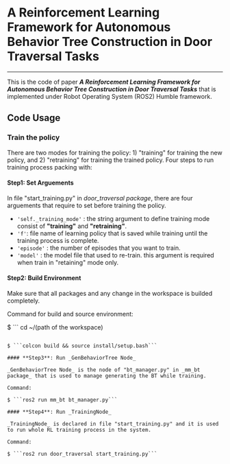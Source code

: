 # A Reinforcement Learning Framework for Autonomous Behavior Tree Construction in Door Traversal Tasks
---
This is the code of paper _**A Reinforcement Learning Framework for Autonomous Behavior Tree Construction in Door Traversal Tasks**_ that is implemented under Robot Operating System (ROS2) Humble framework.

## Code Usage

### Train the policy

There are two modes for training the policy: 1) "training" for training the new policy, and 2) "retraining" for training the trained policy. Four steps to run training process packing with:

#### **Step1**: Set Arguements
In file "start_training.py" in _door_traversal package_, there are four arguements that require to set before training the policy.
* `'self._training_mode'` : the string argument to define training mode consist of **"training"** and **"retraining"**. 
* `'f'`: file name of learning policy that is saved while training until the training process is complete. 
* `'episode'` : the number of episodes that you want to train. 
* `'model'` : the model file that used to re-train. this argument is required when train in "retaining" mode only. 

#### **Step2**: Build Environment

Make sure that all packages and any change in the workspace is builded completely.

Command for build and source environment: 

$ ```
cd ~/(path of the workspace)
```

$ ```colcon build && source install/setup.bash```

#### **Step3**: Run _GenBehaviorTree Node_

_GenBehaviorTree Node_ is the node of "bt_manager.py" in _mm_bt package_ that is used to manage generating the BT while training.

Command:

$ ```ros2 run mm_bt bt_manager.py```

#### **Step4**: Run _TrainingNode_

_TrainingNode_ is declared in file "start_training.py" and it is used to run whole RL training process in the system.

Command:

$ ```ros2 run door_traversal start_training.py```

